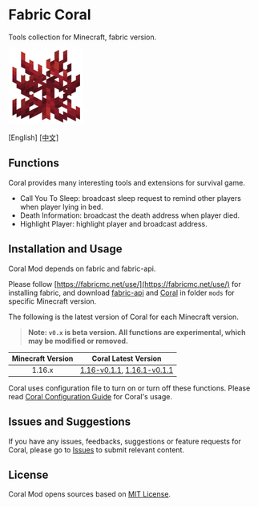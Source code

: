 # Fabric Coral

Tools collection for Minecraft, fabric version.

![coral](src/main/resources/assets/coral/icon.png)

\[English\] [[中文]](README_ZH.md)

## Functions

Coral provides many interesting tools and extensions for survival game.

* Call You To Sleep: broadcast sleep request to remind other players when player lying in bed.
* Death Information: broadcast the death address when player died.
* Highlight Player: highlight player and broadcast address.

## Installation and Usage

Coral Mod depends on fabric and fabric-api.

Please follow [https://fabricmc.net/use/](https://fabricmc.net/use/) for installing fabric, and download [fabric-api](https://www.curseforge.com/minecraft/mc-mods/fabric-api) and [Coral](https://github.com/UnknownBuild/Coral/releases) in folder `mods`  for specific Minecraft version.

The following is the latest version of Coral for each Minecraft version.

> **Note: `v0.x` is beta version. All functions are experimental, which may be modified or removed.**

| Minecraft Version |                     Coral Latest Version                     |
| :---------------: | :----------------------------------------------------------: |
|      1.16.x       | [1.16-v0.1.1](https://github.com/UnknownBuild/Coral/releases/download/v0.x/coral-1.16-v0.1.1+200629.jar), [1.16.1-v0.1.1](https://github.com/UnknownBuild/Coral/releases/download/v0.x/coral-1.16.1-v0.1.1+200629.jar) |

Coral uses configuration file to turn on or turn off these functions. Please read [Coral Configuration Guide](docs/config_zh.md) for Coral's usage.

## Issues and Suggestions

If you have any issues, feedbacks, suggestions or feature requests for Coral, please go to [Issues](https://github.com/UnknownBuild/Coral/issues) to submit relevant content.

## License

Coral Mod opens sources based on [MIT License](https://github.com/UnknownBuild/Coral/blob/master/LICENSE).

